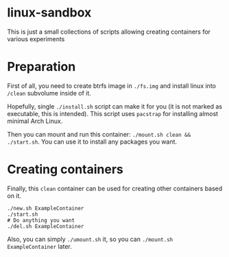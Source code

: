 # linux-sandbox
This is just a small collections of scripts allowing creating containers for various experiments

# Preparation
First of all, you need to create btrfs image in `./fs.img` and install linux into `/clean` subvolume inside of it.

Hopefully, single `./install.sh` script can make it for you (it is not marked as executable, this is intended).
This script uses `pacstrap` for installing almost minimal Arch Linux.

Then you can mount and run this container: `./mount.sh clean && ./start.sh`. You can use it to install any packages you want.

# Creating containers
Finally, this `clean` container can be used for creating other containers based on it.

```
./new.sh ExampleContainer
./start.sh
# Do anything you want
./del.sh ExampleContainer
```

Also, you can simply `./umount.sh` it, so you can `./mount.sh ExampleContainer` later.

